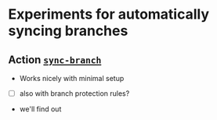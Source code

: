 # Experiments for automatically syncing branches

## Action [`sync-branch`](https://github.com/remarkablemark/sync-branch)

- Works nicely with minimal setup
- [ ] also with branch protection rules?
- we'll find out
